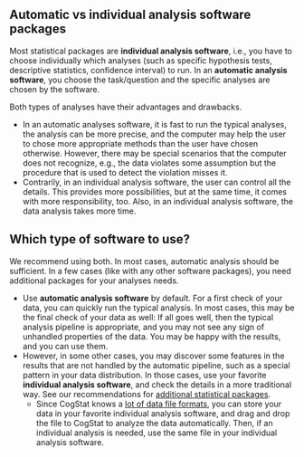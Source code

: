## Automatic vs individual analysis software packages

Most statistical packages are **individual analysis software**, i.e., you have to choose individually which analyses (such as specific hypothesis tests, descriptive statistics, confidence interval) to run. In an **automatic analysis software**, you choose the task/question and the specific analyses are chosen by the software.

Both types of analyses have their advantages and drawbacks.

* In an automatic analyses software, it is fast to run the typical analyses, the analysis can be more precise, and the computer may help the user to chose more appropriate methods than the user have chosen otherwise. However, there may be special scenarios that the computer does not recognize, e.g., the data violates some assumption but the procedure that is used to detect the violation misses it.
* Contrarily, in an individual analysis software, the user can control all the details. This provides more possibilities, but at the same time, it comes with more responsibility, too. Also, in an individual analysis software, the data analysis takes more time.

## Which type of software to use?

We recommend using both. In most cases, automatic analysis should be sufficient. In a few cases (like with any other software packages), you need additional packages for your analyses needs.

* Use **automatic analysis software** by default. For a first check of your data, you can quickly run the typical analysis. In most cases, this may be the final check of your data as well: If all goes well, then the typical analysis pipeline is appropriate, and you may not see any sign of unhandled properties of the data. You may be happy with the results, and you can use them.
* However, in some other cases, you may discover some features in the results that are not handled by the automatic pipeline, such as a special pattern in your data distribution. In those cases, use your favorite **individual analysis software**, and check the details in a more traditional way. See our recommendations for [additional statistical packages](Other-useful-statistical-programs).
  * Since CogStat knows a [lot of data file formats](Handling-data#available-file-formats), you can store your data in your favorite individual analysis software, and drag and drop the file to CogStat to analyze the data automatically. Then, if an individual analysis is needed, use the same file in your individual analysis software.